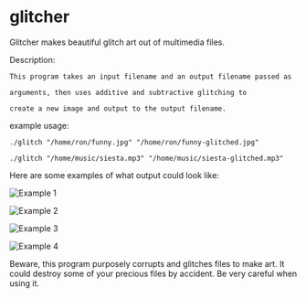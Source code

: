 glitcher
========

Glitcher makes beautiful glitch art out of multimedia files.

Description:

    This program takes an input filename and an output filename passed as
    
    arguments, then uses additive and subtractive glitching to
    
    create a new image and output to the output filename.

example usage:
    
    ./glitch "/home/ron/funny.jpg" "/home/ron/funny-glitched.jpg"
    
    ./glitch "/home/music/siesta.mp3" "/home/music/siesta-glitched.mp3"


Here are some examples of what output could look like:

![Example 1](https://raw.github.com/latermuse/glitcher/master/examples/example1.jpg)

![Example 2](https://raw.github.com/latermuse/glitcher/master/examples/example2.jpg)

![Example 3](https://raw.github.com/latermuse/glitcher/master/examples/example3.jpg)

![Example 4](https://raw.github.com/latermuse/glitcher/master/examples/sexy.jpg)


Beware, this program purposely corrupts and glitches files to make art. It could destroy some of your precious files by accident. Be very careful when using it.

